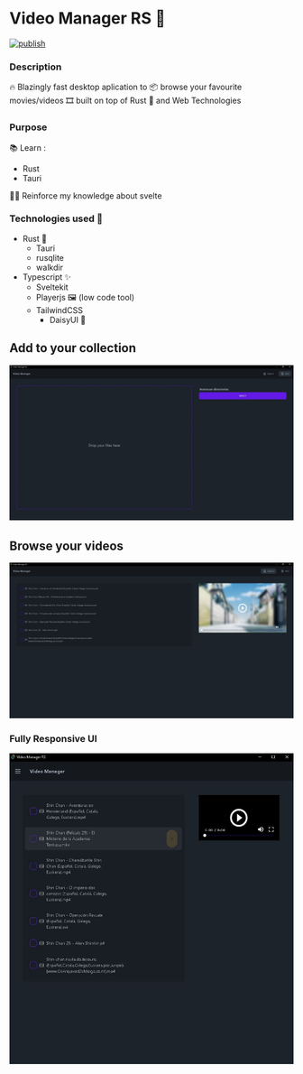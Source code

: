 # Video Manager RS 🦀
[![publish](https://github.com/PiterWeb/Video-Manager-RS/actions/workflows/publish-action.yml/badge.svg)](https://github.com/PiterWeb/Video-Manager-RS/actions/workflows/publish-action.yml)

### Description

🔥 Blazingly fast desktop aplication to 📦 browse your favourite movies/videos 🎞 built on top of Rust 🦀 and Web Technologies

### Purpose

  📚 Learn :
  - Rust
  - Tauri

  👷‍♂️ Reinforce my knowledge about svelte

### Technologies used 📘

- Rust 🦀
  - Tauri
  - rusqlite
  - walkdir
- Typescript ✨
  - Sveltekit
  - Playerjs 🖼 (low code tool)
  - TailwindCSS 
    - DaisyUI 💅

## Add to your collection

![add_section](/examples/add_section.jpg)

## Browse your videos

![videos_section](/examples/videos_section.jpg)

### Fully Responsive UI

![responsive_ui](/examples/responsive.jpg)

